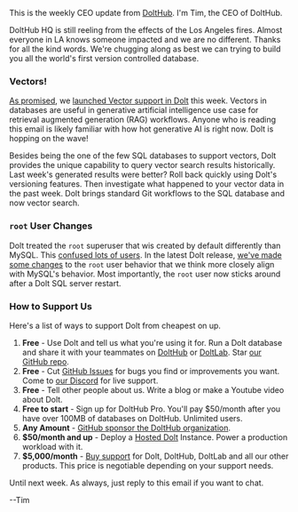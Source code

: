 This is the weekly CEO update from [DoltHub](https://www.dolthub.com/). I'm Tim, the CEO of DoltHub. 

DoltHub HQ is still reeling from the effects of the Los Angeles fires. Almost everyone in LA knows someone impacted and we are no different. Thanks for all the kind words. We're chugging along as best we can trying to build you all the world's first version controlled database.

### Vectors!

[As promised](https://www.dolthub.com/blog/2024-09-26-plan-for-vectors/), we [launched Vector support in Dolt]() this week. Vectors in databases are useful in generative artificial intelligence use case for retrieval augmented generation (RAG) workflows. Anyone who is reading this email is likely familiar with how hot generative AI is right now. Dolt is hopping on the wave!

Besides being the one of the few SQL databases to support vectors, Dolt provides the unique capability to query vector search results historically. Last week's generated results were better? Roll back quickly using Dolt's versioning features. Then investigate what happened to your vector data in the past week. Dolt brings standard Git workflows to the SQL database and now vector search.

### `root` User Changes 

Dolt treated the `root` superuser that wis created by default differently than MySQL. This [confused lots of users](https://github.com/dolthub/dolt/issues/5759). In the latest Dolt release, [we've made some changes](https://www.dolthub.com/blog/2025-01-15-root-superuser-change/) to the `root` user behavior that we think more closely align with MySQL's behavior. Most importantly, the `root` user now sticks around after a Dolt SQL server restart. 

### How to Support Us

Here's a list of ways to support Dolt from cheapest on up.

1. **Free** - Use Dolt and tell us what you're using it for. Run a Dolt database and share it with your teammates on [DoltHub](https://www.dolthub.com) or [DoltLab](https://www.doltlab.com). Star [our GitHub repo](https://github.com/dolthub/dolt).
2. **Free** - Cut [GitHub Issues](https://github.com/dolthub/dolt/issues) for bugs you find or improvements you want. Come to [our Discord](https://discord.com/invite/RFwfYpu) for live support.
3. **Free** - Tell other people about us. Write a blog or make a Youtube video about Dolt.
3. **Free to start** - Sign up for DoltHub Pro. You'll pay $50/month after you have over 100MB of databases on DoltHub. Unlimited users.
4. **Any Amount** - [GitHub sponsor the DoltHub organization](https://github.com/sponsors/dolthub).
5. **$50/month and up** - Deploy a [Hosted Dolt](https://hosted.doltdb.com) Instance. Power a production workload with it.
6. **$5,000/month** - [Buy support](https://www.dolthub.com/pricing) for Dolt, DoltHub, DoltLab and all our other products. This price is negotiable depending on your support needs.

Until next week. As always, just reply to this email if you want to chat.

--Tim